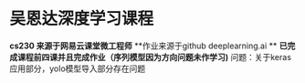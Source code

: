 ﻿# 吴恩达深度学习课程

**cs230  来源于网易云课堂微工程师**
**作业来源于github deeplearning.ai **
**已完成课程前四课并且完成作业（序列模型因为方向问题未作学习)**
问题：关于keras应用部分，yolo模型导入部分存在问题















